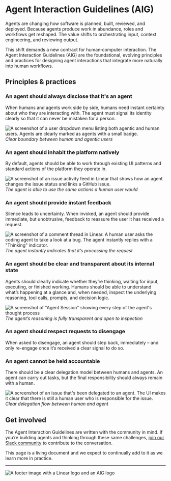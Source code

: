 # Agent Interaction Guidelines (AIG)

Agents are changing how software is planned, built, reviewed, and deployed. Because agents produce work in abundance, roles and workflows get reshaped. The value shifts to orchestrating input, context engineering, and reviewing output.

This shift demands a new contract for human‑computer interaction. The Agent Interaction Guidelines (AIG) are the foundational, evolving principles and practices for designing agent interactions that integrate more naturally into human workflows.

## Principles & practices

### **An agent should always disclose that it's an agent**

When humans and agents work side by side, humans need instant certainty about who they are interacting with. The agent must signal its identity clearly so that it can never be mistaken for a person.

![A screenshot of a user dropdown menu listing both agentic and human users. Agents are clearly marked as agents with a small badge.](https://webassets.linear.app/images/ornj730p/production/1a4bc3ce7dc27a80d2f83b5ac18638a928fdb2d3-1248x756.png?q=95&auto=format&dpr=2)
*Clear boundary between human and agentic users*

### **An agent should inhabit the platform natively**

By default, agents should be able to work through existing UI patterns and standard actions of the platform they operate in.

![A screenshot of an issue activity feed in Linear that shows how an agent changes the issue status and links a GitHub issue.](https://webassets.linear.app/images/ornj730p/production/ff59cea32f96906acb15e66fec4154f573e4db0e-1248x756.png?q=95&auto=format&dpr=2)
*The agent is able to use the same actions a human user would*

### **An agent should provide instant feedback**

Silence leads to uncertainty. When invoked, an agent should provide immediate, but unobtrusive, feedback to reassure the user it has received a request.

![A screenshot of a comment thread in Linear. A human user asks the coding agent to take a look at a bug. The agent instantly replies with a "Thinking" indicator.](https://webassets.linear.app/images/ornj730p/production/0b883b9c94ff358dfae949937d8a85a43e80cc57-1248x756.png?q=95&auto=format&dpr=2)
*The agent instantly indicates that it’s processing the request*

### **An agent should be clear and transparent about its internal state**

Agents should clearly indicate whether they’re thinking, waiting for input, executing, or finished working. Humans should be able to understand what’s happening at a glance and, when needed, inspect the underlying reasoning, tool calls, prompts, and decision logic.

![A screenshot of "Agent Session" showing every step of the agent's thought process](https://webassets.linear.app/images/ornj730p/production/b18e90e043a254b145b536530870fbc1bc4c786d-1248x756.png?q=95&auto=format&dpr=2)
*The agent’s reasoning is fully transparent and open to inspection*



### **An agent should respect requests to disengage**

When asked to disengage, an agent should step back, immediately – and only re-engage once it’s received a clear signal to do so.

### **An agent cannot be held accountable**

There should be a clear delegation model between humans and agents. An agent can carry out tasks, but the final responsibility should always remain with a human.

![A screenshot of an issue that's been delegated to an agent. The UI makes it clear that there is still a human user who is responsible for the issue.](https://webassets.linear.app/images/ornj730p/production/97805cb8635416aaf12792f1c91f2d98739647f1-1248x756.png?q=95&auto=format&dpr=2)
*Clear delegation flow between human and agent*

## Get involved

The Agent Interaction Guidelines are written with the community in mind. If you’re building agents and thinking through these same challenges, [join our Slack community](https://linear.app/join-slack) to contribute to the conversation.

This page is a living document and we expect to continually add to it as we learn more in practice.

---

![A footer image with a Linear logo and an AIG logo](https://webassets.linear.app/images/ornj730p/production/008597cc690fe6cba9f57fd8c2f49fcca52b7989-1344x250.png?q=95&auto=format&dpr=2)